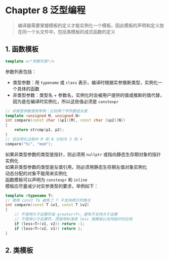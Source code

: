 # Chapter 8 泛型编程

> 编译器需要掌握模板的定义才能实例化一个模板，因此模板的声明和定义放在同一个头文件中，包括类模板的成员函数的定义  

## 1. 函数模板

```C++
template </*参数列表*/>
```

参数列表包括：  

- 类型参数：用 `typename` 或 `class` 表示，编译时根据实参推断类型，实例化一个具体的函数  
- 非类型参数：类型名 + 参数名，实例化时会被用户提供的值或推断的值代替，因为是在编译时实例化，所以这些值必须是 `constexpr`  

```C++
// 非类型参数使用举例：比较两个字符数组长度
template <unsigned M, unsigned N>
int compare(const char (&p1)[M], const char (&p2)[N])
{
    return strcmp(p1, p2);
}
// 该实例化过程中 M 和 N 分别为 3 和 4
compare("hi", "mom");
```

如果非类型参数的类型是指针，则必须用 `nullptr` 或指向静态生存期对象的指针实例化  
如果非类型参数的类型是左值引用，则必须用静态生存期左值对象实例化  
动态分配的对象不能用来实例化  
函数模板可以声明为 `constexpr` 和 `inline`  
模板应尽量减少对实参类型的要求，举例如下：  

```C++
template <typename T>
// 使用 const T& 避免了 T 不支持拷贝的情况
int compare(const T &v1, const T &v2)
{
    // 不使用大于运算符或 greater<T>，避免不支持大于运算
    // 不使用小于运算符，而使用标准库 less 类模板以支持指针的比较
    if (less<T>(v1, v2)) return -1;
    if (less<T>(v2, v1)) return 1;
}
```

## 2. 类模板
